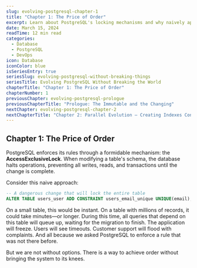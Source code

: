 ```yaml
---
slug: evolving-postgresql-chapter-1
title: "Chapter 1: The Price of Order"
excerpt: Learn about PostgreSQL's locking mechanisms and why naively applying constraints can bring your application to a halt.
date: March 15, 2024
readTime: 12 min read
categories:
  - Database
  - PostgreSQL
  - DevOps
icon: Database
iconColor: blue
isSeriesEntry: true
seriesSlug: evolving-postgresql-without-breaking-things
seriesTitle: Evolving PostgreSQL Without Breaking the World
chapterTitle: "Chapter 1: The Price of Order"
chapterNumber: 1
previousChapter: evolving-postgresql-prologue
previousChapterTitle: "Prologue: The Immutable and the Changing"
nextChapter: evolving-postgresql-chapter-2
nextChapterTitle: "Chapter 2: Parallel Evolution – Creating Indexes Concurrently"
---
```


## Chapter 1: The Price of Order

PostgreSQL enforces its rules through a formidable mechanism: the **AccessExclusiveLock**. When modifying a table's schema, the database halts operations, preventing all writes, reads, and transactions until the change is complete.

Consider this naive approach:

```sql
-- A dangerous change that will lock the entire table
ALTER TABLE users_user ADD CONSTRAINT users_email_unique UNIQUE(email);
```

On a small table, this would be instant. On a table with millions of records, it could take minutes—or longer. During this time, all queries that depend on this table will queue up, waiting for the migration to finish. The application will freeze. Users will see timeouts. Customer support will flood with complaints. And all because we asked PostgreSQL to enforce a rule that was not there before.

But we are not without options. There is a way to achieve order without bringing the system to its knees.
